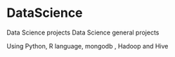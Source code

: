# DataScience
Data Science projects
Data Science general projects

Using Python, R language, mongodb , Hadoop and Hive

